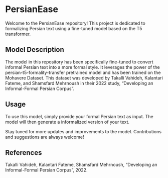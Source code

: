 # PersianEase

Welcome to the PersianEase repository! This project is dedicated to formalizing Persian text using a fine-tuned model based on the T5 transformer.

## Model Description 

The model in this repository has been specifically fine-tuned to convert informal Persian text into a more formal style. It leverages the power of the persian-t5-formality-transfer pretrained model and has been trained on the Mohavere Dataset. This dataset was developed by Takalli Vahideh, Kalantari Fateme, and Shamsfard Mehrnoush in their 2022 study, “Developing an Informal-Formal Persian Corpus”.

## Usage 

To use this model, simply provide your formal Persian text as input. The model will then generate a informalized version of your text.

Stay tuned for more updates and improvements to the model. Contributions and suggestions are always welcome!

## References 

Takalli Vahideh, Kalantari Fateme, Shamsfard Mehrnoush, “Developing an Informal-Formal Persian Corpus”, 2022.
